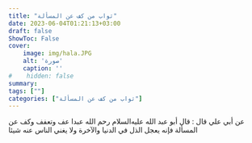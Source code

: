 ```yaml
---
title: "ثواب من كف عن المسألة"
date: 2023-06-04T01:21:13+03:00
draft: false
ShowToc: False
cover:
    image: img/hala.JPG
    alt: 'صورة'
    caption: ''
#    hidden: false
summary: 
tags: [""]
categories: ["ثواب من كف عن المسألة"]
---
```

عن
أبي علي قال : قال أبو عبد الله عليه‌السلام رحم الله عبدا عف وتعفف وكف
عن المسألة فإنه يعجل الذل في الدنيا والآخرة ولا يغني الناس عنه شيئا


